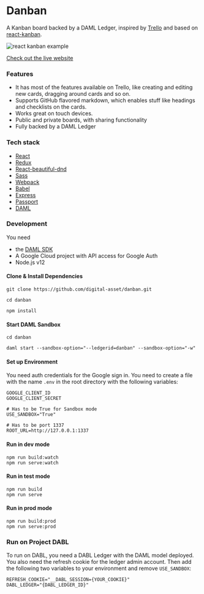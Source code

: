 <!-- Description: A Trello-like application built with React and Redux. Take a look at the live website:  -->

# Danban

A Kanban board backed by a DAML Ledger, inspired by [Trello](https://trello.com/home) and based on [react-kanban](https://github.com/markusenglund/react-kanban).

![react kanban example](https://github.com/digital-asset/danban/blob/master/example.gif?raw=true)

[Check out the live website](https://danban.daml.com)

### Features

* It has most of the features available on Trello, like creating and editing new cards, dragging around cards and so on.
* Supports GitHub flavored markdown, which enables stuff like headings and checklists on the cards.
* Works great on touch devices.
* Public and private boards, with sharing functionality
* Fully backed by a DAML Ledger

### Tech stack

* [React](https://github.com/facebook/react)
* [Redux](https://github.com/reactjs/redux)
* [React-beautiful-dnd](https://github.com/atlassian/react-beautiful-dnd)
* [Sass](https://github.com/sass/sass)
* [Webpack](https://github.com/webpack/webpack)
* [Babel](https://github.com/babel/babel)
* [Express](https://github.com/expressjs/express)
* [Passport](https://github.com/jaredhanson/passport)
* [DAML](https://daml.com)


### Development

You need

- the [DAML SDK](https://docs.daml.com/getting-started/installation.html)
- A Google Cloud project with API access for Google Auth
- Node.js v12

#### Clone & Install Dependencies

```shell
git clone https://github.com/digital-asset/danban.git

cd danban

npm install
```

#### Start DAML Sandbox

```shell
cd danban

daml start --sandbox-option="--ledgerid=danban" --sandbox-option="-w"
```

#### Set up Environment
You need auth credentials for the Google sign in. You need to create a file with the name `.env` in the root directory with the following variables:

```
GOOGLE_CLIENT_ID
GOOGLE_CLIENT_SECRET

# Has to be True for Sandbox mode
USE_SANDBOX="True"

# Has to be port 1337
ROOT_URL=http://127.0.0.1:1337

```

#### Run in dev mode

```shell
npm run build:watch
npm run serve:watch
```

#### Run in test mode

```shell
npm run build
npm run serve
```

#### Run in prod mode

```shell
npm run build:prod
npm run serve:prod
```

### Run on Project DABL

To run on DABL, you need a DABL Ledger with the DAML model deployed. You also need the refresh cookie for the ledger admin account. Then add the following two
variables to your environment and remove `USE_SANDBOX`:

```shell
REFRESH_COOKIE="__DABL_SESSION={YOUR_COOKIE}"
DABL_LEDGER="{DABL_LEDGER_ID}"
```

